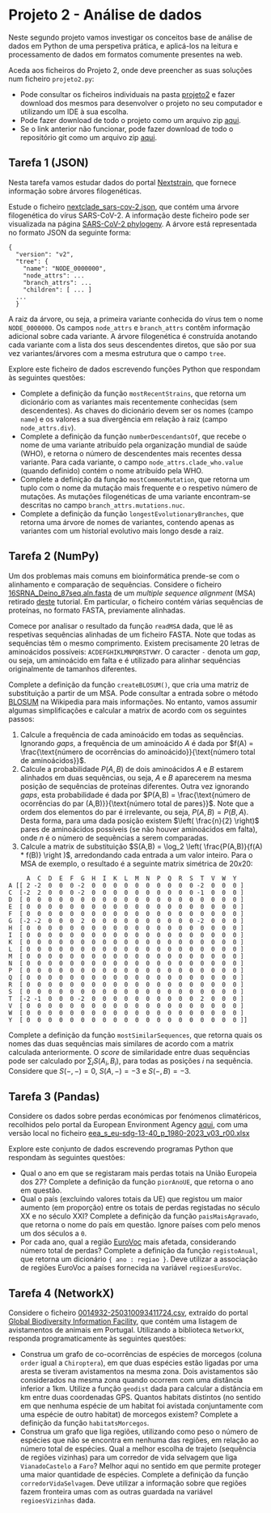 # Projeto 2 - Análise de dados

Neste segundo projeto vamos investigar os conceitos base de análise de dados em Python de uma perspetiva prática, e aplicá-los na leitura e processamento de dados em formatos comumente presentes na web.

Aceda aos ficheiros do Projeto 2, onde deve preencher as suas soluções num ficheiro `projeto2.py`:

- Pode consultar os ficheiros individuais na pasta [projeto2](../scripts/projeto2) e fazer download dos mesmos para desenvolver o projeto no seu computador e utilizando um IDE à sua escolha.
- Pode fazer download de todo o projeto como um arquivo zip [aqui](https://download-directory.github.io/?url=https%3A%2F%2Fgithub.com%2Fhpacheco%2Fprogii%2Ftree%2Fmaster%2Fscripts%2Fprojeto2).
- Se o link anterior não funcionar, pode fazer download de todo o repositório git como um arquivo zip [aqui](https://github.com/hpacheco/progii/archive/refs/heads/master.zip).

## Tarefa 1 (JSON)

Nesta tarefa vamos estudar dados do portal [Nextstrain](https://nextstrain.org/), que fornece informação sobre árvores filogenéticas.

Estude o ficheiro [nextclade_sars-cov-2.json](../scripts/projeto2/dados/nextclade_sars-cov-2.json), que contém uma árvore filogenética do vírus SARS-CoV-2. A informação deste ficheiro pode ser visualizada na página [SARS-CoV-2 phylogeny](https://nextstrain.org/nextclade/sars-cov-2). A árvore está representada no formato JSON da seguinte forma:

```
{
  "version": "v2",
  "tree": {
    "name": "NODE_0000000",
    "node_attrs": ...
    "branch_attrs": ...
    "children": [ ... ]
  ...
  }
```

A raiz da árvore, ou seja, a primeira variante conhecida do vírus tem o nome `NODE_0000000`.
Os campos `node_attrs` e `branch_attrs` contêm informação adicional sobre cada variante.
A árvore filogenética é construída anotando cada variante com a lista dos seus descendentes diretos, que são por sua vez variantes/árvores com a mesma estrutura que o campo `tree`.

Explore este ficheiro de dados escrevendo funções Python que respondam às seguintes questões:

* Complete a definição da função `mostRecentStrains`, que retorna um dicionário com as variantes mais recentemente conhecidas (sem descendentes). As chaves do dicionário devem ser os nomes (campo `name`) e os valores a sua divergência em relação à raiz (campo `node_attrs.div`).
* Complete a definição da função `numberDescendantsOf`, que recebe o nome de uma variante atribuído pela organização mundial de saúde (WHO), e retorna o número de descendentes mais recentes dessa variante. Para cada variante, o campo `node_attrs.clade_who.value` (quando definido) contém o nome atribuído pela WHO.
* Complete a definição da função `mostCommonMutation`, que retorna um tuplo com o nome da mutação mais frequente e o respetivo número de mutações. As mutações filogenéticas de uma variante encontram-se descritas no campo `branch_attrs.mutations.nuc`.
* Complete a definição da função `longestEvolutionaryBranches`, que retorna uma árvore de nomes de variantes, contendo apenas as variantes com um historial evolutivo mais longo desde a raiz.

## Tarefa 2 (NumPy)

Um dos problemas mais comuns em bioinformática prende-se com o alinhamento e comparação de sequências. Considere o ficheiro [16SRNA_Deino_87seq.aln.fasta](../scripts/projeto2/dados/16SRNA_Deino_87seq.aln.fasta) de um *multiple sequence alignment* (MSA) retirado [deste](https://www.ncbi.nlm.nih.gov/tools/msaviewer/tutorial1/) tutorial. Em particular, o ficheiro contém várias sequências de proteínas, no formato FASTA, previamente alinhadas.

Comece por analisar o resultado da função `readMSA` dada, que lê as respetivas sequências alinhadas de um ficheiro FASTA. Note que todas as sequências têm o mesmo comprimento. Existem precisamente 20 letras de aminoácidos possíveis: `ACDEFGHIKLMNPQRSTVWY`. O caracter `-` denota um *gap*, ou seja, um aminoácido em falta e é utilizado para alinhar sequências originalmente de tamanhos diferentes.

Complete a definição da função `createBLOSUM()`, que cria uma matriz de substituição a partir de um MSA. Pode consultar a entrada sobre o método [BLOSUM](https://en.wikipedia.org/wiki/BLOSUM) na Wikipedia para mais informações. No entanto, vamos assumir algumas simplificações e calcular a matrix de acordo com os seguintes passos:

1. Calcule a frequência de cada aminoácido em todas as sequências. Ignorando *gaps*, a frequência de um aminoácido $A$ é dada por $f(A) = \frac{\text{número de ocorrências do aminoácido}}{\text{número total de aminoácidos}}$.
2. Calcule a probabilidade $P(A,B)$ de dois aminoácidos $A$ e $B$ estarem alinhados em duas sequências, ou seja, $A$ e $B$ aparecerem na mesma posição de sequências de proteínas diferentes. Outra vez ignorando *gaps*, esta probabilidade é dada por $P(A,B) = \frac{\text{número de ocorrências do par (A,B)}}{\text{número total de pares}}$. Note que a ordem dos elementos do par é irrelevante, ou seja, $P(A,B) = P(B,A)$. Desta forma, para uma dada posição existem $\left( \frac{n}{2} \right)$ pares de aminoácidos possíveis (se não houver aminoácidos em falta), onde $n$ é o número de sequências a serem comparadas.
3. Calcule a matrix de substituição $S(A,B) = \log_2 \left( \frac{P(A,B)}{f(A) * f(B)} \right )$, arredondando cada entrada a um valor inteiro. Para o MSA de exemplo, o resultado é a seguinte matrix simétrica de $20x20$:


```
     A  C  D  E  F  G  H  I  K  L  M  N  P  Q  R  S  T  V  W  Y
A [[ 2 -2  0  0  0 -2  0  0  0  0  0  0  0  0  0  0 -2  0  0  0 ]
C  [-2  2  0  0  0 -2  0  0  0  0  0  0  0  0  0  0 -1  0  0  0 ]
D  [ 0  0  0  0  0  0  0  0  0  0  0  0  0  0  0  0  0  0  0  0 ]
E  [ 0  0  0  0  0  0  0  0  0  0  0  0  0  0  0  0  0  0  0  0 ]
F  [ 0  0  0  0  0  0  0  0  0  0  0  0  0  0  0  0  0  0  0  0 ]
G  [-2 -2  0  0  0  2  0  0  0  0  0  0  0  0  0  0 -2  0  0  0 ]
H  [ 0  0  0  0  0  0  0  0  0  0  0  0  0  0  0  0  0  0  0  0 ]
I  [ 0  0  0  0  0  0  0  0  0  0  0  0  0  0  0  0  0  0  0  0 ]
K  [ 0  0  0  0  0  0  0  0  0  0  0  0  0  0  0  0  0  0  0  0 ]
L  [ 0  0  0  0  0  0  0  0  0  0  0  0  0  0  0  0  0  0  0  0 ]
M  [ 0  0  0  0  0  0  0  0  0  0  0  0  0  0  0  0  0  0  0  0 ]
N  [ 0  0  0  0  0  0  0  0  0  0  0  0  0  0  0  0  0  0  0  0 ]
P  [ 0  0  0  0  0  0  0  0  0  0  0  0  0  0  0  0  0  0  0  0 ]
Q  [ 0  0  0  0  0  0  0  0  0  0  0  0  0  0  0  0  0  0  0  0 ]
R  [ 0  0  0  0  0  0  0  0  0  0  0  0  0  0  0  0  0  0  0  0 ]
S  [ 0  0  0  0  0  0  0  0  0  0  0  0  0  0  0  0  0  0  0  0 ]
T  [-2 -1  0  0  0 -2  0  0  0  0  0  0  0  0  0  0  2  0  0  0 ]
V  [ 0  0  0  0  0  0  0  0  0  0  0  0  0  0  0  0  0  0  0  0 ]
W  [ 0  0  0  0  0  0  0  0  0  0  0  0  0  0  0  0  0  0  0  0 ]
Y  [ 0  0  0  0  0  0  0  0  0  0  0  0  0  0  0  0  0  0  0  0 ]]
```

Complete a definição da função `mostSimilarSequences`, que retorna quais os nomes das duas sequências mais similares de acordo com a matrix calculada anteriormente. O *score* de similaridade entre duas sequências pode ser calculado por $\sum_i S(A_i,B_i)$, para todas as posições $i$ na sequência. Considere que $S(-,-)=0$, $S(A,-)=-3$ e $S(-,B)=-3$.

## Tarefa 3 (Pandas)

Considere os dados sobre perdas económicas por fenómenos climatéricos, recolhidos pelo portal da European Environment Agency [aqui](https://www.eea.europa.eu/en/datahub/datahubitem-view/1fac8253-3df7-4408-b5fa-a6f2dc524182), com uma versão local no ficheiro [eea_s_eu-sdg-13-40_p_1980-2023_v03_r00.xlsx](../scripts/projeto2/dados/eea_s_eu-sdg-13-40_p_1980-2023_v03_r00.xlsx)

Explore este conjunto de dados escrevendo programas Python que respondam às seguintes questões:

* Qual o ano em que se registaram mais perdas totais na União Europeia dos 27? Complete a definição da função `piorAnoUE`, que retorna o ano em questão.
* Qual o país (excluindo valores totais da UE) que registou um maior aumento (em proporção) entre os totais de perdas registadas no século XX e no século XXI? Complete a definição da função `paisMaisAgravado`, que retorna o nome do país em questão. Ignore países com pelo menos um dos séculos a `0`.
* Por cada ano, qual a região [EuroVoc](https://en.wikipedia.org/wiki/EuroVoc) mais afetada, considerando número total de perdas? Complete a definição da função `registoAnual`, que retorna um dicionário `{ ano : regiao }`. Deve utilizar a associação de regiões EuroVoc a países fornecida na variável `regioesEuroVoc`.

## Tarefa 4 (NetworkX)

Considere o ficheiro [0014932-250310093411724.csv](../scripts/projeto2/dados/0014932-250310093411724.csv), extraído do portal [Global Biodiversity Information Facility](https://www.gbif.org/dataset/efd57d4b-2a63-477a-a6ea-7211f37e9d66), que contém uma listagem de avistamentos de animais em Portugal. Utilizando a biblioteca `NetworkX`, responda programaticamente às seguintes questões:

* Construa um grafo de co-ocorrências de espécies de morcegos (coluna `order` igual a `Chiroptera`), em que duas espécies estão ligadas por uma aresta se tiveram avistamentos na mesma zona. Dois avistamentos são considerados na mesma zona quando ocorrem com uma distância inferior a 1km. Utilize a função `geodist` dada para calcular a distância em km entre duas coordenadas GPS. Quantos habitats distintos (no sentido em que nenhuma espécie de um habitat foi avistada conjuntamente com uma espécie de outro habitat) de morcegos existem? Complete a definição da função `habitatsMorcegos`.
* Construa um grafo que liga regiões, utilizando como peso o número de espécies que não se encontra em nenhuma das regiões, em relação ao número total de espécies. Qual a melhor escolha de trajeto (sequência de regiões vizinhas) para um corredor de vida selvagem que liga `VianadoCastelo` a `Faro`? Melhor aqui no sentido em que permite proteger uma maior quantidade de espécies. Complete a definição da função `corredorVidaSelvagem`. Deve utilizar a informação sobre que regiões fazem fronteira umas com as outras guardada na variável `regioesVizinhas` dada.



